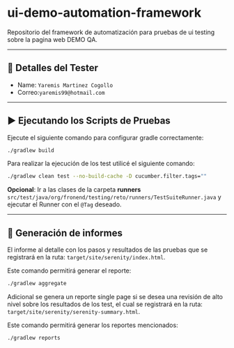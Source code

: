 # ui-demo-automation-framework

Repositorio del framework de automatización para pruebas de ui testing sobre la pagina web DEMO QA.
***

## 👷 Detalles del Tester

* Name: `Yaremis Martinez Cogollo`
* Correo:`yaremis99@hotmail.com`


***

## ▶️ Ejecutando los Scripts de Pruebas

Ejecute el siguiente comando para configurar gradle correctamente:

```bash
./gradlew build
```

Para realizar la ejecución de los test utilicé el siguiente comando:

```bash
./gradlew clean test --no-build-cache -D cucumber.filter.tags=""
```

**Opcional**: Ir a las clases de la carpeta **runners** `src/test/java/org/fronend/testing/reto/runners/TestSuiteRunner.java` y
ejecutar
el Runner con el `@Tag` deseado.
***

## 📄 Generación de informes

El informe al detalle con los pasos y resultados de las pruebas que se registrará en la ruta:
`target/site/serenity/index.html`.

Este comando permitirá generar el reporte:

```bash
./gradlew aggregate
```

Adicional se genera un reporte single page si se desea una revisión de alto nivel sobre los resultados de los test, el
cual se registrará en la ruta:
`target/site/serenity/serenity-summary.html`.

Este comando permitirá generar los reportes mencionados:

```bash
./gradlew reports
```
